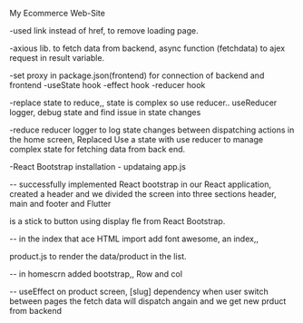 My Ecommerce Web-Site





-used link instead of href, to remove loading page. 

-axious lib. to fetch data from backend, async function (fetchdata) to ajex request in result variable.


-set proxy in package.json(frontend) for connection of backend and frontend
-useState hook
-effect hook
-reducer hook

-replace state to reduce,, state is complex so use reducer.. useReducer logger, debug state and find issue in state changes

-reduce reducer logger to log state changes between dispatching actions in the home screen,
Replaced Use a state with use reducer to manage complex state for fetching data from back end.

-React Bootstrap installation - updataing app.js

-- successfully implemented React bootstrap in our React application, created a header and we divided the screen into three sections header, main and footer and Flutter

is a stick to button using display fle from React Bootstrap.

--  in the index that ace HTML import add font awesome, an index,, 

product.js to render the data/product in the list.

-- in homescrn added bootstrap,, Row and col

-- useEffect on product screen, [slug] dependency when user switch between pages the fetch data will dispatch angain and we get new prduct from backend